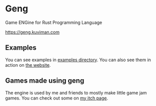 # Geng

Game ENGine for Rust Programming Language

<https://geng.kuviman.com>

## Examples

You can see examples in [examples directory](examples).
You can also see them in action on [the website](https://geng.kuviman.com/examples).

## Games made using geng

The engine is used by me and friends to mostly make little game jam games.
You can check out some on [my itch page](https://kuviman.itch.io).
